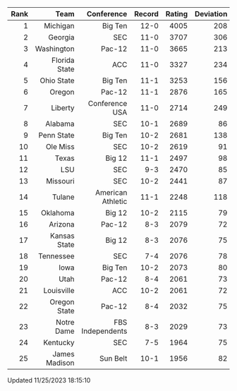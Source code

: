 | Rank  | Team                 | Conference           | Record   | Rating | Deviation |
| ---:  | ---:                 | ---:                 | ---:     | ---:   | ---:      |
| 1     | Michigan             | Big Ten              | 12-0     | 4005   | 208       |
| 2     | Georgia              | SEC                  | 11-0     | 3707   | 306       |
| 3     | Washington           | Pac-12               | 11-0     | 3665   | 213       |
| 4     | Florida State        | ACC                  | 11-0     | 3327   | 234       |
| 5     | Ohio State           | Big Ten              | 11-1     | 3253   | 156       |
| 6     | Oregon               | Pac-12               | 11-1     | 2876   | 165       |
| 7     | Liberty              | Conference USA       | 11-0     | 2714   | 249       |
| 8     | Alabama              | SEC                  | 10-1     | 2689   | 86        |
| 9     | Penn State           | Big Ten              | 10-2     | 2681   | 138       |
| 10    | Ole Miss             | SEC                  | 10-2     | 2619   | 91        |
| 11    | Texas                | Big 12               | 11-1     | 2497   | 98        |
| 12    | LSU                  | SEC                  | 9-3      | 2470   | 85        |
| 13    | Missouri             | SEC                  | 10-2     | 2441   | 87        |
| 14    | Tulane               | American Athletic    | 11-1     | 2248   | 118       |
| 15    | Oklahoma             | Big 12               | 10-2     | 2115   | 79        |
| 16    | Arizona              | Pac-12               | 8-3      | 2079   | 72        |
| 17    | Kansas State         | Big 12               | 8-3      | 2076   | 75        |
| 18    | Tennessee            | SEC                  | 7-4      | 2076   | 78        |
| 19    | Iowa                 | Big Ten              | 10-2     | 2073   | 80        |
| 20    | Utah                 | Pac-12               | 8-4      | 2061   | 73        |
| 21    | Louisville           | ACC                  | 10-2     | 2061   | 72        |
| 22    | Oregon State         | Pac-12               | 8-4      | 2032   | 75        |
| 23    | Notre Dame           | FBS Independents     | 8-3      | 2029   | 73        |
| 24    | Kentucky             | SEC                  | 7-5      | 1964   | 75        |
| 25    | James Madison        | Sun Belt             | 10-1     | 1956   | 82        |

Updated 11/25/2023 18:15:10
